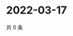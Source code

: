 # 2022-03-17

共 0 条

<!-- BEGIN WEIBO -->
<!-- 最后更新时间 Thu Mar 17 2022 19:10:18 GMT+0800 (China Standard Time) -->

<!-- END WEIBO -->
